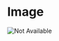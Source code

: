 # Image

![Not Available](https://raw.githubusercontent.com/Sigma88/Stockalike/Screenshots/Images/Venus.png)

